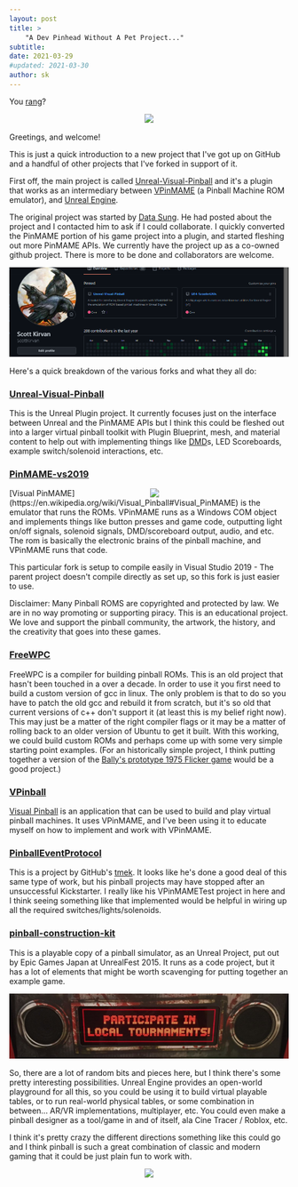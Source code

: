 ```yaml
---
layout: post
title: >
    "A Dev Pinhead Without A Pet Project..."
subtitle:
date: 2021-03-29
#updated: 2021-03-30
author: sk
---
```

You [rang](https://www.vpforums.org/index.php?showtopic=33736#entry335263)?

<center>
<a href="https://www.youtube.com/watch?v=LP-QQyRgikQ">
<img src="{{ site.baseurl
}}/img/2021-03-30-github_intro/youtube1.jpg" 
style="width:600px;"
></a>
</center>

Greetings, and welcome!

This is just a quick introduction to a new project that I've got up on GitHub and 
a handful of other projects that I've forked in support of it.

First off, the main project is called
 [Unreal-Visual-Pinball](https://github.com/ScottKirvan/Unreal-Visual-Pinball) and it's
a plugin that works as an
intermediary between [VPinMAME](https://github.com/ScottKirvan/PinMAME-vs2019) (a Pinball Machine ROM emulator), and [Unreal Engine](https://unrealengine.com).

The original project was started by [Data Sung](http://bits4u.nl/).  He had posted 
about the project
and I contacted him to ask if I could collaborate.  I 
quickly converted the PinMAME portion of his game project into a plugin, and started 
fleshing out more
PinMAME APIs. We currently have the project up as a co-owned github project.  There is
more to be done and collaborators are welcome.

![](/img/2021-03-30-github_intro/gh.png)

Here's a quick breakdown of the various forks and what they all do:

### [Unreal-Visual-Pinball](https://github.com/ScottKirvan/Unreal-Visual-Pinball)
This is the Unreal Plugin project.  It currently focuses just on the interface between
Unreal and the PinMAME APIs but I think this could be fleshed out into a larger
virtual pinball toolkit with Plugin Blueprint, mesh, and material content to 
help out with implementing things like 
[DMD](https://en.wikipedia.org/wiki/Glossary_of_pinball_terms#D)s, LED 
Scoreboards, example switch/solenoid 
interactions, etc. 

### [PinMAME-vs2019](https://github.com/ScottKirvan/PinMAME-vs2019)
<img src="{{ site.baseurl }}/img/2021-03-30-github_intro/vpinmame.jpg" style="width:250px;float:right;">
[Visual PinMAME](https://en.wikipedia.org/wiki/Visual_Pinball#Visual_PinMAME) 
is the emulator that runs the ROMs.  VPinMAME runs as a Windows COM object and 
implements things like button presses and game code, outputting light on/off signals, 
solenoid signals, DMD/scoreboard output, audio, and etc.  The rom is basically the 
electronic brains of the pinball machine, and VPinMAME runs that code.

This particular fork is setup to compile easily in Visual Studio 2019 - The parent project
doesn't compile directly as set up, so this fork is just easier to use.

Disclaimer:  Many Pinball ROMS
are copyrighted and protected by law.  We are in no way 
promoting or supporting piracy. This is an educational project.  We love and support
the pinball community, the artwork, the history, and the creativity that goes into these
games.  

### [FreeWPC](https://github.com/ScottKirvan/FreeWPC)
FreeWPC is a compiler for building pinball ROMs.
This is an old project that hasn't been touched in a over a decade.  In order to use
it you first need to build a custom version of gcc in linux.  The only problem is that to
do so you have to patch the old gcc and rebuild it from scratch, but it's so old that 
current versions of c++ don't support it (at least this is my belief right now).  This
may just be a matter of the right compiler flags or it may be a matter of rolling back 
to an older version of Ubuntu to get it built.  With this working, we could build custom 
ROMs and perhaps come up with some very simple starting point examples.  (For an 
historically simple project, I think putting together a version of the [Bally's prototype
1975 Flicker game](https://www.ipdb.org/machine.cgi?id=5103) would be a good project.)

### [VPinball](https://github.com/ScottKirvan/VPinball)
[Visual Pinball](https://en.wikipedia.org/wiki/Visual_Pinball) is an 
application that can be used to build and play virtual pinball 
machines.  It uses
VPinMAME, and I've been using it to educate myself on how to implement and work with 
VPinMAME.

### [PinballEventProtocol](https://github.com/ScottKirvan/PinballEventProtocol)
This is a project by GitHub's [tmek](https://github.com/tmek).  It looks like he's done a good deal of this same
type of work, but his pinball projects may have stopped after an
unsuccessful Kickstarter.  I really like his VPinMAMETest project in here and I 
think seeing something like that implemented would be helpful in wiring up
all the required switches/lights/solenoids.

### [pinball-construction-kit](https://github.com/ScottKirvan/pinball-construction-kit)
This is a playable copy of a pinball simulator, as an Unreal Project, put out by 
Epic Games Japan at 
UnrealFest 2015.  It runs as a code project, but it has a lot of elements that might
be worth scavenging for putting together an example game.

![](/img/2021-03-30-github_intro/tourney.jpg)

So, there are a lot of random bits and pieces here, but I think there's some pretty
interesting possibilities.  Unreal Engine provides an open-world playground for all 
this, so you could be using it to build virtual playable tables, or to run real-world
physical tables, or some combination in between... AR/VR implementations, 
multiplayer, etc.  You could even make a pinball designer as a tool/game in and of itself, 
ala Cine Tracer / Roblox, etc.

I think it's pretty crazy the different directions something like this could go and I 
think pinball is such a great combination of classic and modern gaming that it could 
be just plain fun to work with.

<center>
<a href="https://github.com/ScottKirvan/Unreal-Visual-Pinball">
<img src="{{ site.baseurl
}}/img/2021-03-30-github_intro/start.jpg" 
style="width:600px;"
></a>
</center>
